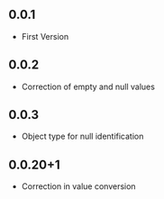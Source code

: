 ## 0.0.1

* First Version

## 0.0.2

* Correction of empty and null values

## 0.0.3 

* Object type for null identification

## 0.0.20+1

* Correction in value conversion